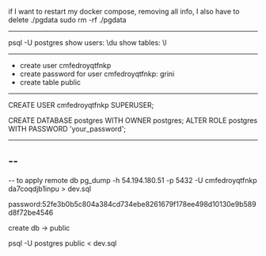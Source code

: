 if I want to restart my docker compose, removing all info, I also have to delete ./pgdata
sudo rm -rf ./pgdata

***
psql -U postgres
show users: \du
show tables: \l

***

- create user cmfedroyqtfnkp
- create password for user cmfedroyqtfnkp: grini
- create table public

***
CREATE USER cmfedroyqtfnkp SUPERUSER;


CREATE DATABASE postgres WITH OWNER postgres;
ALTER ROLE postgres WITH PASSWORD 'your_password';
***

--
--
--
to apply remote db
pg_dump -h 54.194.180.51 -p 5432 -U cmfedroyqtfnkp da7coqdjb1inpu > dev.sql

password:52fe3b0b5c804a384cd734ebe8261679f178ee498d10130e9b589d8f72be4546

create db -> public

psql -U postgres public < dev.sql
